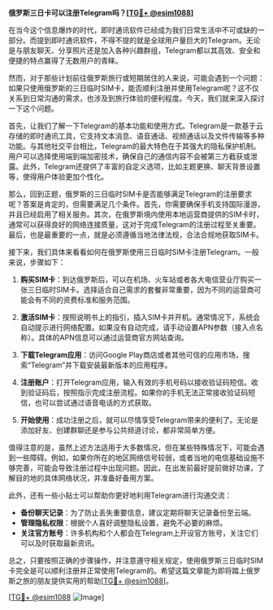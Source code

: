 **俄罗斯三日卡可以注册Telegram吗？[[TG💪+ @esim1088](https://t.me/s/esim1088)]**

在当今这个信息爆炸的时代，即时通讯软件已经成为我们日常生活中不可或缺的一部分。而提到即时通讯软件，不得不提的就是全球用户量巨大的Telegram。无论是与朋友聊天、分享照片还是加入各种兴趣群组，Telegram都以其高效、安全和便捷的特点赢得了无数用户的青睐。

然而，对于那些计划前往俄罗斯旅行或短期居住的人来说，可能会遇到一个问题：如果只使用俄罗斯的三日临时SIM卡，能否顺利注册并使用Telegram呢？这不仅关系到日常沟通的需求，也涉及到旅行体验的便利程度。今天，我们就来深入探讨一下这个问题。

首先，让我们了解一下Telegram的基本功能和使用方式。Telegram是一款基于云存储的即时通讯工具，它支持文本消息、语音通话、视频通话以及文件传输等多种功能。与其他社交平台相比，Telegram的最大特色在于其强大的隐私保护机制。用户可以选择使用端到端加密技术，确保自己的通信内容不会被第三方截获或泄露。此外，Telegram还提供了丰富的自定义选项，比如主题更换、聊天背景设置等，使得用户体验更加个性化。

那么，回到正题，俄罗斯的三日临时SIM卡是否能够满足Telegram的注册要求呢？答案是肯定的，但需要满足几个条件。首先，你需要确保手机支持国际漫游，并且已经启用了相关服务。其次，在俄罗斯境内使用本地运营商提供的SIM卡时，通常可以获得良好的网络连接质量，这对于完成Telegram的注册过程至关重要。最后，也是最重要的一点，就是必须遵循当地法律法规，合法合规地获取SIM卡。

接下来，我们具体来看看如何在俄罗斯使用三日临时SIM卡注册Telegram。一般来说，步骤如下：

1. **购买SIM卡**：到达俄罗斯后，可以在机场、火车站或者各大电信营业厅购买一张三日临时SIM卡。选择适合自己需求的套餐非常重要，因为不同的运营商可能会有不同的资费标准和服务范围。

2. **激活SIM卡**：按照说明书上的指引，插入SIM卡并开机。通常情况下，系统会自动提示进行网络配置。如果没有自动完成，请手动设置APN参数（接入点名称）。具体的APN信息可以通过运营商官方网站查询。

3. **下载Telegram应用**：访问Google Play商店或者其他可信的应用市场，搜索“Telegram”并下载安装最新版本的应用程序。

4. **注册账户**：打开Telegram应用，输入有效的手机号码以接收验证码短信。收到验证码后，按照指示完成注册流程。如果你的手机无法正常接收验证码短信，也可以尝试通过语音电话的方式获取。

5. **开始使用**：成功注册之后，就可以尽情享受Telegram带来的便利了。无论是添加好友、创建群聊还是参与公共频道讨论，都非常简单方便。

值得注意的是，虽然上述方法适用于大多数情况，但在某些特殊情况下，可能会遇到一些障碍。例如，如果你所在的地区网络信号较弱，或者当地的电信基础设施不够完善，可能会导致注册过程中出现问题。因此，在出发前最好提前做好功课，了解目的地的具体网络状况，并准备好备用方案。

此外，还有一些小贴士可以帮助你更好地利用Telegram进行沟通交流：

- **备份聊天记录**：为了防止丢失重要信息，建议定期将聊天记录备份至云端。
- **管理隐私权限**：根据个人喜好调整隐私设置，避免不必要的麻烦。
- **关注官方账号**：许多机构和个人都会在Telegram上开设官方账号，关注它们可以及时获取最新资讯。

总之，只要按照正确的步骤操作，并注意遵守相关规定，使用俄罗斯三日临时SIM卡完全是可以顺利注册并正常使用Telegram的。希望这篇文章能为即将踏上俄罗斯之旅的朋友提供实用的帮助[[TG💪+ @esim1088](https://t.me/s/esim1088)]。

[[TG💪+ @esim1088](https://t.me/s/esim1088) ![Image](https://i.postimg.cc/4NQfJmqS/Snipaste-2025-05-13-00-14-12.png)]